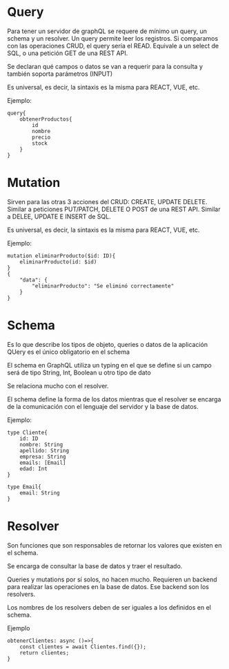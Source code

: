 
# Query

Para tener un servidor de graphQL se requere de mínimo un query, un schema y un resolver.
Un query permite leer los registros.
Si comparamos con las operaciones CRUD, el query sería el READ.
Equivale a un select de SQL, o una petición GET de una REST API.

Se declaran qué campos o datos se van a requerir para la consulta y también soporta parámetros (INPUT)

Es universal, es decir, la sintaxis es la misma para REACT, VUE, etc.

Ejemplo:
```
query{
    obtenerProductos{
        id
        nombre
        precio
        stock
    }
}
```

# Mutation

Sirven para las otras 3 acciones del CRUD: CREATE, UPDATE DELETE.
Similar a peticiones PUT/PATCH, DELETE O POST de una REST API.
Similar a DELEE, UPDATE E INSERT de SQL.

Es universal, es decir, la sintaxis es la misma para REACT, VUE, etc.

Ejemplo: 
```
mutation eliminarProducto($id: ID){
    eliminarProducto(id: $id)
}
{
    "data": {
        "eliminarProducto": "Se eliminó correctamente"
    }
}
```

# Schema
Es lo que describe los tipos de objeto, queries o datos de la aplicación
QUery es el único obligatorio en el schema

El schema en GraphQL utiliza un typing en el que se define si un campo será de tipo String, Int, Boolean u otro tipo de dato

Se relaciona mucho con el resolver. 

El schema define la forma de los datos mientras que el resolver se encarga de la comunicación con el lenguaje del servidor y la base de datos.

Ejemplo:
```
type Cliente{
    id: ID
    nombre: String
    apellido: String
    empresa: String
    emails: [Email]
    edad: Int
}

type Email{
    email: String
}
```

# Resolver

Son funciones que son responsables de retornar los valores que existen en el schema.

Se encarga de consultar la base de datos y traer el resultado.

Queries y mutations por sí solos, no hacen mucho. Requieren un backend para realizar las operaciones en la base de datos. Ese backend son los resolvers.

Los nombres de los resolvers deben de ser iguales a los definidos en el schema.

Ejemplo
```
obtenerClientes: async ()=>{
    const clientes = await Clientes.find({});
    return clientes;
}
```